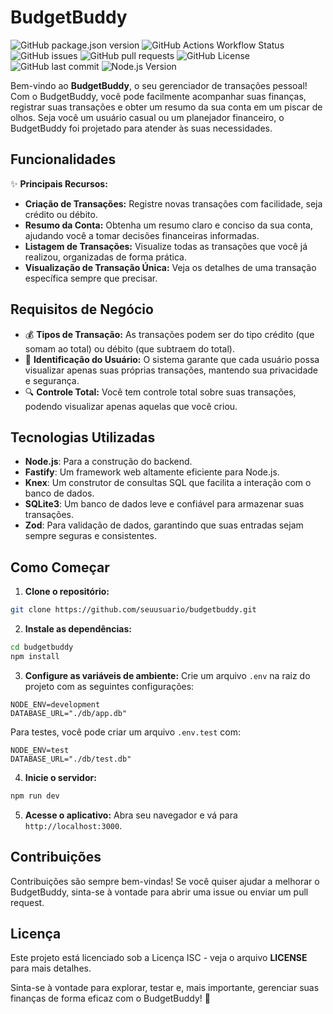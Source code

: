 # BudgetBuddy

![GitHub package.json version](https://img.shields.io/github/package-json/v/rafaumeu/budgetbuddy)
![GitHub Actions Workflow Status](https://img.shields.io/github/actions/workflow/status/rafaumeu/budgetbuddy/main.yml)
![GitHub issues](https://img.shields.io/github/issues/rafaumeu/budgetbuddy)
![GitHub pull requests](https://img.shields.io/github/issues-pr/rafaumeu/budgetbuddy)
![GitHub License](https://img.shields.io/github/license/rafaumeu/budgetbuddy)
![GitHub last commit](https://img.shields.io/github/last-commit/rafaumeu/budgetbuddy)
![Node.js Version](https://img.shields.io/node/v/rafaumeu/budgetbuddy)

Bem-vindo ao **BudgetBuddy**, o seu gerenciador de transações pessoal! Com o BudgetBuddy, você pode facilmente acompanhar suas finanças, registrar suas transações e obter um resumo da sua conta em um piscar de olhos. Seja você um usuário casual ou um planejador financeiro, o BudgetBuddy foi projetado para atender às suas necessidades.

## Funcionalidades

✨ **Principais Recursos:**

- **Criação de Transações:** Registre novas transações com facilidade, seja crédito ou débito.
- **Resumo da Conta:** Obtenha um resumo claro e conciso da sua conta, ajudando você a tomar decisões financeiras informadas.
- **Listagem de Transações:** Visualize todas as transações que você já realizou, organizadas de forma prática.
- **Visualização de Transação Única:** Veja os detalhes de uma transação específica sempre que precisar.

## Requisitos de Negócio

- 💰 **Tipos de Transação:** As transações podem ser do tipo crédito (que somam ao total) ou débito (que subtraem do total).
- 👤 **Identificação do Usuário:** O sistema garante que cada usuário possa visualizar apenas suas próprias transações, mantendo sua privacidade e segurança.
- 🔍 **Controle Total:** Você tem controle total sobre suas transações, podendo visualizar apenas aquelas que você criou.

## Tecnologias Utilizadas

- **Node.js**: Para a construção do backend.
- **Fastify**: Um framework web altamente eficiente para Node.js.
- **Knex**: Um construtor de consultas SQL que facilita a interação com o banco de dados.
- **SQLite3**: Um banco de dados leve e confiável para armazenar suas transações.
- **Zod**: Para validação de dados, garantindo que suas entradas sejam sempre seguras e consistentes.

## Como Começar

1. **Clone o repositório:**

```bash
git clone https://github.com/seuusuario/budgetbuddy.git
```

2. **Instale as dependências:**

```bash
cd budgetbuddy
npm install
```

3. **Configure as variáveis de ambiente:**
Crie um arquivo `.env` na raiz do projeto com as seguintes configurações:

```plaintext
NODE_ENV=development
DATABASE_URL="./db/app.db"
```

Para testes, você pode criar um arquivo `.env.test` com:

```plaintext
NODE_ENV=test
DATABASE_URL="./db/test.db"
```

4. **Inicie o servidor:**

```bash
npm run dev
```

5. **Acesse o aplicativo:** Abra seu navegador e vá para `http://localhost:3000`.

## Contribuições

Contribuições são sempre bem-vindas! Se você quiser ajudar a melhorar o BudgetBuddy, sinta-se à vontade para abrir uma issue ou enviar um pull request.

## Licença

Este projeto está licenciado sob a Licença ISC - veja o arquivo **LICENSE** para mais detalhes.

Sinta-se à vontade para explorar, testar e, mais importante, gerenciar suas finanças de forma eficaz com o BudgetBuddy! 💸
